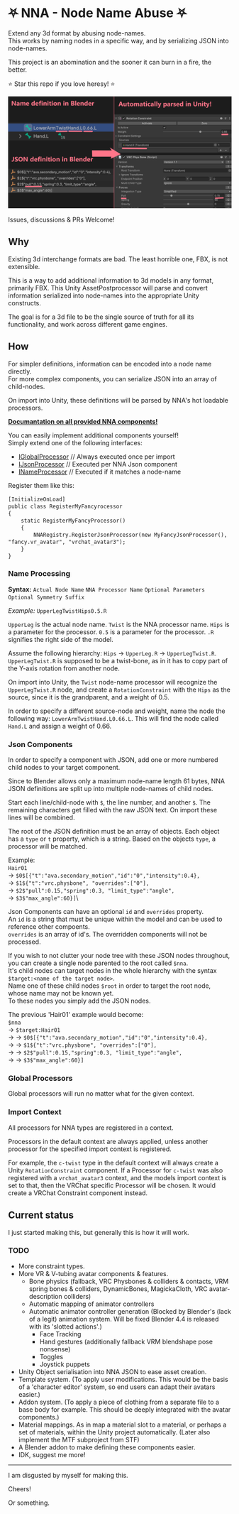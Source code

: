 # ⛧ NNA - Node Name Abuse ⛧
Extend any 3d format by abusing node-names.\
This works by naming nodes in a specific way, and by serializing JSON into node-names.

This project is an abomination and the sooner it can burn in a fire, the better.

⭐ Star this repo if you love heresy! ⭐

![](./Docs/img/nna-example.png)

Issues, discussions & PRs Welcome!

## Why
Existing 3d interchange formats are bad. The least horrible one, FBX, is not extensible.

This is a way to add additional information to 3d models in any format, primarily FBX.
This Unity AssetPostprocessor will parse and convert information serialized into node-names into the appropriate Unity constructs.

The goal is for a 3d file to be the single source of truth for all its functionality, and work across different game engines.

## How
For simpler definitions, information can be encoded into a node name directly.\
For more complex components, you can serialize JSON into an array of child-nodes.

On import into Unity, these definitions will be parsed by NNA's hot loadable processors.

**[Documantation on all provided NNA components!](Docs/Components.md)**

You can easily implement additional components yourself!\
Simply extend one of the following interfaces:
* [IGlobalProcessor](./NNA/Runtime/Processors/IGlobalProcessor.cs) // Always executed once per import
* [IJsonProcessor](./NNA/Runtime/Processors/IJsonProcessor.cs) // Executed per NNA Json component
* [INameProcessor](./NNA/Runtime/Processors/IJsonProcessor.cs) // Executed if it matches a node-name

Register them like this:
```
[InitializeOnLoad]
public class RegisterMyFancyrocessor
{
	static RegisterMyFancyProcessor()
	{
		NNARegistry.RegisterJsonProcessor(new MyFancyJsonProcessor(), "fancy.vr_avatar", "vrchat_avatar3");
	}
}
```

### Name Processing
**Syntax:** `Actual Node Name` `NNA Processor Name` `Optional Parameters` `Optional Symmetry Suffix`

*Example:* `UpperLegTwistHips0.5.R`

`UpperLeg` is the actual node name.
`Twist` is the NNA processor name.
`Hips` is a parameter for the processor.
`0.5` is a parameter for the processor.
`.R` signifies the right side of the model.

Assume the following hierarchy: `Hips` → `UpperLeg.R` → `UpperLegTwist.R`.\
`UpperLegTwist.R` is supposed to be a twist-bone, as in it has to copy part of the Y-axis rotation from another node.

On import into Unity, the `Twist` node-name processor will recognize the `UpperLegTwist.R` node, and create a `RotationConstraint` with the `Hips` as the source, since it is the grandparent, and a weight of 0.5.

In order to specify a different source-node and weight, name the node the following way: `LowerArmTwistHand.L0.66.L`.
This will find the node called `Hand.L` and assign a weight of 0.66.

### Json Components
In order to specify a component with JSON, add one or more numbered child nodes to your target component.

Since to Blender allows only a maximum node-name length 61 bytes, NNA JSON definitions are split up into multiple node-names of child nodes.

Start each line/child-node with `$`, the line number, and another `$`. The remaining characters get filled with the raw JSON text. On import these lines will be combined.

The root of the JSON definition must be an array of objects. Each object has a `type` or `t` property, which is a string. Based on the objects `type`, a processor will be matched.

Example:\
`Hair01`\
→ `$0$[{"t":"ava.secondary_motion","id":"0","intensity":0.4},`\
→ `$1${"t":"vrc.physbone", "overrides":["0"],`\
→ `$2$"pull":0.15,"spring":0.3, "limit_type":"angle",`\
→ `$3$"max_angle":60}]`\

Json Components can have an optional `id` and `overrides` property.\
An `id` is a string that must be unique within the model and can be used to reference other compoents.\
`overrides` is an array of id's. The overridden components will not be processed.

If you wish to not clutter your node tree with these JSON nodes throughout, you can create a single node parented to the root called `$nna`.\
It's child nodes can target nodes in the whole hierarchy with the syntax `$target:<name of the target node>`.\
Name one of these child nodes `$root` in order to target the root node, whose name may not be known yet.\
To these nodes you simply add the JSON nodes.

The previous 'Hair01' example would become:\
`$nna`\
→ `$target:Hair01`\
→ → `$0$[{"t":"ava.secondary_motion","id":"0","intensity":0.4},`\
→ → `$1${"t":"vrc.physbone", "overrides":["0"],`\
→ → `$2$"pull":0.15,"spring":0.3, "limit_type":"angle",`\
→ → `$3$"max_angle":60}]`

### Global Processors
Global processors will run no matter what for the given context.

### Import Context
All processors for NNA types are registered in a context.

Processors in the default context are always applied, unless another processor for the specified import context is registered.

For example, the `c-twist` type in the default context will always create a Unity `RotationConstraint` component.
If a Processor for `c-twist` was also registered with a `vrchat_avatar3` context, and the models import context is set to that, then the VRChat specific Processor will be chosen. It would create a VRChat Constraint component instead.

## Current status
I just started making this, but generally this is how it will work.

### TODO
* More constraint types.
* More VR & V-tubing avatar components & features.
	* Bone physics (fallback, VRC Physbones & colliders & contacts, VRM spring bones & colliders, DynamicBones, MagickaCloth, VRC avatar-description colliders)
	* Automatic mapping of animator controllers
	* Automatic animator controller generation (Blocked by Blender's (lack of a legit) animation system. Will be fixed Blender 4.4 is released with its 'slotted actions'.)
		* Face Tracking
		* Hand gestures (additionally fallback VRM blendshape pose nonsense)
		* Toggles
		* Joystick puppets
* Unity Object serialisation into NNA JSON to ease asset creation.
* Template system. (To apply user modifications. This would be the basis of a 'character editor' system, so end users can adapt their avatars easier.)
* Addon system. (To apply a piece of clothing from a separate file to a base body for example. This should be deeply integrated with the avatar components.)
* Material mappings. As in map a material slot to a material, or perhaps a set of materials, within the Unity project automatically. (Later also implement the MTF subproject from STF)
* A Blender addon to make defining these components easier.
* IDK, suggest me more!

---

I am disgusted by myself for making this.

Cheers!

Or something.
